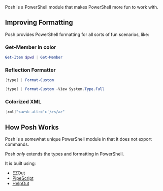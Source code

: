 Posh is a PowerShell module that makes PowerShell more fun to work with.

## Improving Formatting

Posh provides PowerShell formatting for all sorts of fun scenarios, like:

### Get-Member in color

~~~PowerShell
Get-Item $pwd | Get-Member 
~~~

### Reflection Formatter

~~~PowerShell
[type] | Format-Custom
~~~

~~~PowerShell
[type] | Format-Custom -View System.Type.Full
~~~

### Colorized XML

~~~PowerShell
[xml]"<a><b attr='c'/></a>"
~~~


## How Posh Works

Posh is a somewhat unique PowerShell module in that it does not export commands.

Posh _only_ extends the types and formatting in PowerShell.

It is built using:

* [EZOut](https://github.com/StartAutomating/EZOut)
* [PipeScript](https://github.com/StartAutomating/PipeScript)
* [HelpOut](https://github.com/StartAutomating/HelpOut)
